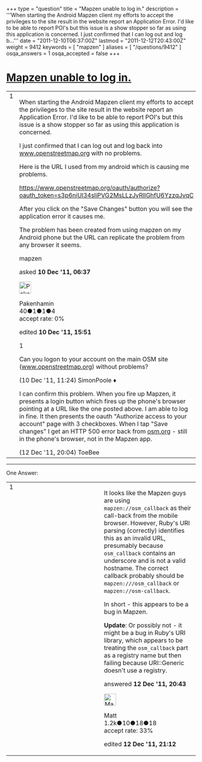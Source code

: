 +++
type = "question"
title = "Mapzen unable to log in."
description = '''When starting the Android Mapzen client my efforts to accept the privileges to the site result in the website report an Application Error. I&#x27;d like to be able to report POI&#x27;s but this issue is a show stopper so far as using this application is concerned. I just confirmed that I can log out and log b...'''
date = "2011-12-10T06:37:00Z"
lastmod = "2011-12-12T20:43:00Z"
weight = 9412
keywords = [ "mapzen" ]
aliases = [ "/questions/9412" ]
osqa_answers = 1
osqa_accepted = false
+++

<div class="headNormal">

# [Mapzen unable to log in.](/questions/9412/mapzen-unable-to-log-in)

</div>

<div id="main-body">

<div id="askform">

<table id="question-table" style="width:100%;">
<colgroup>
<col style="width: 50%" />
<col style="width: 50%" />
</colgroup>
<tbody>
<tr>
<td style="width: 30px; vertical-align: top"><div class="vote-buttons">
<span id="post-9412-upvote" class="ajax-command post-vote up" rel="nofollow" title="I like this post (click again to cancel)"> </span>
<div id="post-9412-score" class="post-score" title="current number of votes">
1
</div>
<span id="post-9412-downvote" class="ajax-command post-vote down" rel="nofollow" title="I dont like this post (click again to cancel)"> </span> <span id="favorite-mark" class="ajax-command favorite-mark" rel="nofollow" title="mark/unmark this question as favorite (click again to cancel)"> </span>
<div id="favorite-count" class="favorite-count">
&#10;</div>
</div></td>
<td><div id="item-right">
<div class="question-body">
<p>When starting the Android Mapzen client my efforts to accept the privileges to the site result in the website report an Application Error. I'd like to be able to report POI's but this issue is a show stopper so far as using this application is concerned.</p>
<p>I just confirmed that I can log out and log back into <a href="http://www.openstreetmap.org">www.openstreetmap.org</a> with no problems.</p>
<p>Here is the URL I used from my android which is causing me problems.</p>
<p><a href="https://www.openstreetmap.org/oauth/authorize?oauth_token=s3p6niUl34sliPVG2MsLLzJvRlIGhfU6YzzqJvqC">https://www.openstreetmap.org/oauth/authorize?oauth_token=s3p6niUl34sliPVG2MsLLzJvRlIGhfU6YzzqJvqC</a></p>
<p>After you click on the "Save Changes" button you will see the application error it causes me.</p>
<p>The problem has been created from using mapzen on my Android phone but the URL can replicate the problem from any browser it seems.</p>
</div>
<div id="question-tags" class="tags-container tags">
<span class="post-tag tag-link-mapzen" rel="tag" title="see questions tagged &#39;mapzen&#39;">mapzen</span>
</div>
<div id="question-controls" class="post-controls">
&#10;</div>
<div class="post-update-info-container">
<div class="post-update-info post-update-info-user">
<p>asked <strong>10 Dec '11, 06:37</strong></p>
<img src="https://secure.gravatar.com/avatar/e02826a00d293a63844adad3460b3260?s=32&amp;d=identicon&amp;r=g" class="gravatar" width="32" height="32" alt="Pakenhamin&#39;s gravatar image" />
<p><span>Pakenhamin</span><br />
<span class="score" title="40 reputation points">40</span><span title="1 badges"><span class="badge1">●</span><span class="badgecount">1</span></span><span title="1 badges"><span class="silver">●</span><span class="badgecount">1</span></span><span title="4 badges"><span class="bronze">●</span><span class="badgecount">4</span></span><br />
<span class="accept_rate" title="Rate of the user&#39;s accepted answers">accept rate:</span> <span title="Pakenhamin has no accepted answers">0%</span></p>
</div>
<div class="post-update-info post-update-info-edited">
<p><span> edited <strong>10 Dec '11, 15:51</strong> </span></p>
</div>
</div>
<div id="comments-container-9412" class="comments-container">
<span id="9417"></span>
<div id="comment-9417" class="comment">
<div id="post-9417-score" class="comment-score">
1
</div>
<div class="comment-text">
<p>Can you logon to your account on the main OSM site (<a href="http://www.openstreetmap.org">www.openstreetmap.org</a>) without problems?</p>
</div>
<div id="comment-9417-info" class="comment-info">
<span class="comment-age">(10 Dec '11, 11:24)</span> <span class="comment-user userinfo">SimonPoole ♦</span>
</div>
</div>
<span id="9471"></span>
<div id="comment-9471" class="comment">
<div id="post-9471-score" class="comment-score">
&#10;</div>
<div class="comment-text">
<p>I can confirm this problem. When you fire up Mapzen, it presents a login button which fires up the phone's browser pointing at a URL like the one posted above. I am able to log in fine. It then presents the oauth "Authorize access to your account" page with 3 checkboxes. When I tap "Save changes" I get an HTTP 500 error back from <a href="http://osm.org">osm.org</a> - still in the phone's browser, not in the Mapzen app.</p>
</div>
<div id="comment-9471-info" class="comment-info">
<span class="comment-age">(12 Dec '11, 20:04)</span> <span class="comment-user userinfo">ToeBee</span>
</div>
</div>
</div>
<div id="comment-tools-9412" class="comment-tools">
&#10;</div>
<div class="clear">
&#10;</div>
<div id="comment-9412-form-container" class="comment-form-container">
&#10;</div>
<div class="clear">
&#10;</div>
</div></td>
</tr>
</tbody>
</table>

------------------------------------------------------------------------

<div class="tabBar">

<span id="sort-top"></span>

<div class="headQuestions">

One Answer:

</div>

</div>

<span id="9472"></span>

<div id="answer-container-9472" class="answer">

<table style="width:100%;">
<colgroup>
<col style="width: 50%" />
<col style="width: 50%" />
</colgroup>
<tbody>
<tr>
<td style="width: 30px; vertical-align: top"><div class="vote-buttons">
<span id="post-9472-upvote" class="ajax-command post-vote up" rel="nofollow" title="I like this post (click again to cancel)"> </span>
<div id="post-9472-score" class="post-score" title="current number of votes">
1
</div>
<span id="post-9472-downvote" class="ajax-command post-vote down" rel="nofollow" title="I dont like this post (click again to cancel)"> </span>
</div></td>
<td><div class="item-right">
<div class="answer-body">
<p>It looks like the Mapzen guys are using <span><code>mapzen://osm_callback</code></span> as their call-back from the mobile browser. However, Ruby's URI parsing (correctly) identifies this as an invalid URL, presumably because <code>osm_callback</code> contains an underscore and is not a valid hostname. The correct callback probably should be <code>mapzen:///osm_callback</code> or <span><code>mapzen://osm-callback</code></span>.</p>
<p>In short - this appears to be a bug in Mapzen.</p>
<p><strong>Update</strong>: Or possibly not - it might be a bug in Ruby's URI library, which appears to be treating the <code>osm_callback</code> part as a registry name but then failing because URI::Generic doesn't use a registry.</p>
</div>
<div class="answer-controls post-controls">
&#10;</div>
<div class="post-update-info-container">
<div class="post-update-info post-update-info-user">
<p>answered <strong>12 Dec '11, 20:43</strong></p>
<img src="https://secure.gravatar.com/avatar/d53ec2d1ec832fdf10f72222db4fa710?s=32&amp;d=identicon&amp;r=g" class="gravatar" width="32" height="32" alt="Matt&#39;s gravatar image" />
<p><span>Matt</span><br />
<span class="score" title="1161 reputation points"><span>1.2k</span></span><span title="10 badges"><span class="badge1">●</span><span class="badgecount">10</span></span><span title="18 badges"><span class="silver">●</span><span class="badgecount">18</span></span><span title="18 badges"><span class="bronze">●</span><span class="badgecount">18</span></span><br />
<span class="accept_rate" title="Rate of the user&#39;s accepted answers">accept rate:</span> <span title="Matt has one accepted answer">33%</span></p>
</div>
<div class="post-update-info post-update-info-edited">
<p><span> edited <strong>12 Dec '11, 21:12</strong> </span></p>
</div>
</div>
<div id="comments-container-9472" class="comments-container">
&#10;</div>
<div id="comment-tools-9472" class="comment-tools">
&#10;</div>
<div class="clear">
&#10;</div>
<div id="comment-9472-form-container" class="comment-form-container">
&#10;</div>
<div class="clear">
&#10;</div>
</div></td>
</tr>
</tbody>
</table>

</div>

<div class="paginator-container-left">

</div>

</div>

</div>

